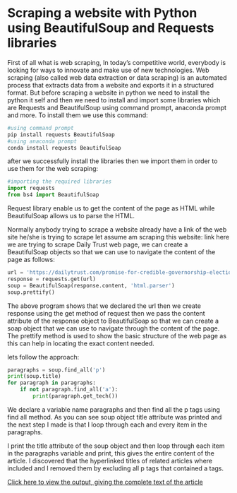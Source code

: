 # Scraping a website with Python using BeautifulSoup and Requests libraries

First of all what is web scraping, In today’s competitive world, everybody is looking for ways to innovate and make use of new technologies. Web scraping (also called web data extraction or data scraping) is an automated process that extracts data from a website and exports it in a structured format. But before scraping a website in python we need to install the python it self and then we need to install and import some libraries which are Requests and BeautifulSoup using command prompt, anaconda prompt and more. To install them we use this command:

```py
#using command prompt
pip install requests BeautifulSoap
#using anaconda prompt
conda install requests BeautifulSoap
```

after we successfully install the libraries then we import them in order to use them for the web scraping:

```py
#importing the required libraries
import requests
from bs4 import BeautifulSoap
```

Request library enable us to get the content of the page as HTML while BeautifulSoap allows us to parse the HTML.

Normally anybody trying to scrape a website already have a link of the web site he/she is trying to scrape let assume am scraping this website: link here we are trying to scrape Daily Trust web page, we can create a BeautifulSoap objects so that we can use to navigate the content of the page as follows:

```py
url = 'https://dailytrust.com/promise-for-credible-governorship-election-is-medicine-after-death-atiku-tells-inec/'
response = requests.get(url)
soup = BeautifulSoap(response.content, 'html.parser')
soup.prettify()
```
The above program shows that we declared the url then we create response using the get method of request then we pass the content attribute of the response object to BeautifulSoap so that we can create a soap object that we can use to navigate through the content of the page. The prettify method is used to show the basic structure of the web page as this can help in locating the exact content needed.

lets follow the approach:
```py
paragraphs = soup.find_all('p')
print(soup.title)
for paragraph in paragraphs:
    if not paragraph.find_all('a'):
        print(paragraph.get_tech())
```
We declare a variable name paragraphs and then find all the p tags using find all method. As you can see soup object title attribute was printed and the next step I made is that I loop through each and every item in the paragraphs.

I print the title attribute of the soup object and then loop through each item in the paragraphs variable and print, this gives the entire content of the article. I discovered that the hyperlinked titles of related articles where included and I removed them by excluding all p tags that contained a tags.


[Click here to view the output, giving the complete text of the article](https://github.com/Mudacrixxz/Scraping-a-website-with-Python-using-BeautifulSoup-and-Requests-libraries./blob/main/Output.txt)
